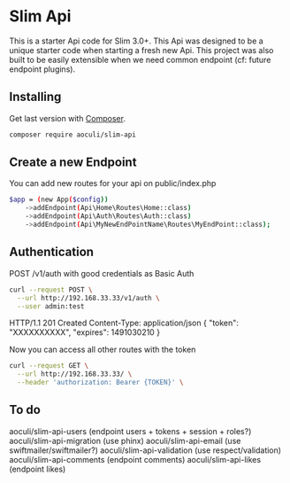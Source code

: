 # Slim Api

This is a starter Api code for Slim 3.0+. 
This Api was designed to be a unique starter code when starting a fresh new Api.
This project was also built to be easily extensible when we need common endpoint (cf: future endpoint plugins). 

## Installing

Get last version with [Composer](http://getcomposer.org "Composer").

```bash
composer require aoculi/slim-api
```
## Create a new Endpoint
You can add new routes for your api on public/index.php
```bash
$app = (new App($config))
    ->addEndpoint(Api\Home\Routes\Home::class)
    ->addEndpoint(Api\Auth\Routes\Auth::class)
    ->addEndpoint(Api\MyNewEndPointName\Routes\MyEndPoint::class); 
```

## Authentication
POST /v1/auth with good credentials as Basic Auth
```bash
curl --request POST \
  --url http://192.168.33.33/v1/auth \
  --user admin:test
```  

HTTP/1.1 201 Created
Content-Type: application/json
{
    "token": "XXXXXXXXXX",
    "expires": 1491030210
}

Now you can access all other routes with the token
```bash
curl --request GET \
  --url http://192.168.33.33/ \
  --header 'authorization: Bearer {TOKEN}' \
```


## To do
aoculi/slim-api-users (endpoint users + tokens + session + roles?)
aoculi/slim-api-migration (use phinx)
aoculi/slim-api-email (use swiftmailer/swiftmailer?)
aoculi/slim-api-validation (use respect/validation)
aoculi/slim-api-comments (endpoint comments)
aoculi/slim-api-likes (endpoint likes)
